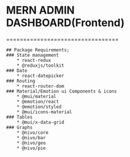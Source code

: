 # MERN ADMIN DASHBOARD(Frontend)
=================================

    ## Package Requirements;
    ### State management
        * react-redux 
        * @reduxjs/toolkit 
    ### Date
        * react-datepicker
    ### Routing
        * react-router-dom
    ### Material/Emotion ui Components & icons
        * @mui/material 
        * @emotion/react 
        * @emotion/styled 
        * @mui/icons-material 
    ### Tables
        * @mui/x-data-grid
    ### Graphs
        * @nivo/core 
        * @nivo/bar 
        * @nivo/geo 
        * @nivo/pie